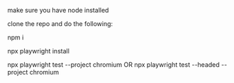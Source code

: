 make sure you have node installed

clone the repo and do the following:

npm i

npx playwright install

npx playwright test --project chromium OR npx playwright test --headed --project chromium
